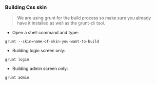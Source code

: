 ### Building Css skin

> We are using grunt for the build process so make sure you already have it installed as well as the grunt-cli tool.

* Open a shell command and type:

```shell
grunt --skin=name-of-skin-you-want-to-build
```

* Building login screen only:

```shell
grunt login
```

* Building admin screen only:

```shell
grunt admin
```

